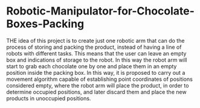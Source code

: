 # Robotic-Manipulator-for-Chocolate-Boxes-Packing
THE idea of this project is to create just one robotic arm that can do the process of storing and packing the product, instead of having a line of robots with different tasks. This means that the user can leave an empty box and indications of storage to the robot. In this way the robot arm will start to grab each chocolate one by one and place them in an empty position inside the packing box. In this way, it is proposed to carry out a movement algorithm capable of establishing point coordinates of positions considered empty, where the robot arm will place the product, in order to determine occupied positions, and later discard them and place the new products in unoccupied positions.
